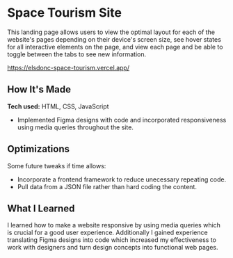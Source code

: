 
<h1>Space Tourism Site</h1>

This landing page allows users to view the optimal layout for each of the website's pages depending on their device's screen size, see hover states for all interactive elements on the page, and view each page and be able to toggle between the tabs to see new information.

[https://elsdonc-space-tourism.vercel.app/ ](https://elsdonc-space-tourism.vercel.app/)

## How It's Made

**Tech used:** HTML, CSS, JavaScript

- Implemented Figma designs with code and incorporated responsiveness using media queries throughout the site.

## Optimizations

Some future tweaks if time allows:
- Incorporate a frontend framework to reduce unecessary repeating code.
- Pull data from a JSON file rather than hard coding the content.

## What I Learned

I learned how to make a website responsive by using media queries which is crucial for a good user experience. Additionally I gained experience translating Figma designs into code which increased my effectiveness to work with designers and turn design concepts into functional web pages.
